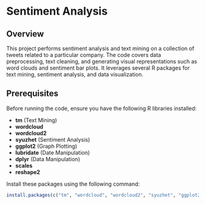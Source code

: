 # Sentiment Analysis

## Overview

This project performs sentiment analysis and text mining on a collection of tweets related to a particular company. The code covers data preprocessing, text cleaning, and generating visual representations such as word clouds and sentiment bar plots. It leverages several R packages for text mining, sentiment analysis, and data visualization.

## Prerequisites

Before running the code, ensure you have the following R libraries installed:

- **tm** (Text Mining)
- **wordcloud**
- **wordcloud2**
- **syuzhet** (Sentiment Analysis)
- **ggplot2** (Graph Plotting)
- **lubridate** (Date Manipulation)
- **dplyr** (Data Manipulation)
- **scales**
- **reshape2**

Install these packages using the following command:

```r
install.packages(c("tm", "wordcloud", "wordcloud2", "syuzhet", "ggplot2", "lubridate", "dplyr", "scales", "reshape2"))
